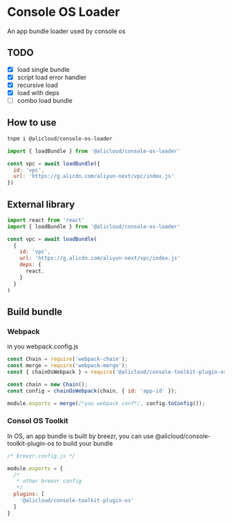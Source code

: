 # Console OS Loader

An app bundle loader used by console os

## TODO

- [x] load single bundle
- [x] script load error handler
- [x] recursive load
- [x] load with deps
- [ ] combo load bundle

## How to use

```bash
tnpm i @alicloud/console-os-loader
```

```javascript
import { loadBundle } from '@alicloud/console-os-loader'

const vpc = await loadBundle({
  id: 'vpc',
  url: 'https://g.alicdn.com/aliyun-next/vpc/index.js'
})

```

## External library

``` javascript
import react from 'react'
import { loadBundle } from '@alicloud/console-os-loader'

const vpc = await loadBundle(
  {
    id: 'vpc',
    url: 'https://g.alicdn.com/aliyun-next/vpc/index.js'
    deps: {
      react,
    }
  }
)
```

## Build bundle

### Webpack

in you webpack.config.js

```javascript
const Chain = require('webpack-chain');
const merge = require('webpack-merge');
const { chainOsWebpack } = require('@alicloud/console-toolkit-plugin-os')

const chain = new Chain();
const config = chainOsWebpack(chain, { id: 'app-id' });

module.exports = merge(/*you webpack conf*/, config.toConfig());
```

### Consol OS Toolkit
In OS, an app bundle is built by breezr, you can use @alicloud/console-toolkit-plugin-os to build your bundle

```javascript
/* breezr.config.js */

module.exports = {
  /*
   * other breezr config
   */
  plugins: [
    '@alicloud/console-toolkit-plugin-os'
  ]
}

```